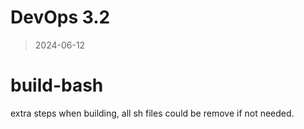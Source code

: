
# DevOps 3.2
> 2024-06-12

# build-bash
extra steps when building, all sh files could be remove if not needed.







